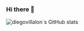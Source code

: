 ### Hi there 👋


![diegovillalon´s GitHub stats](https://github-readme-stats.vercel.app/api?username=anuraghazra&count_private=true)


<!--
**diegovillalon/diegovillalon** is a ✨ _special_ ✨ repository because its `README.md` (this file) appears on your GitHub profile.

Here are some ideas to get you started:

- 🔭 I’m currently working on ...
- 🌱 I’m currently learning ...
- 👯 I’m looking to collaborate on ...
- 🤔 I’m looking for help with ...
- 💬 Ask me about ...
- 📫 How to reach me: ...
- 😄 Pronouns: ...
- ⚡ Fun fact: ...
-->
